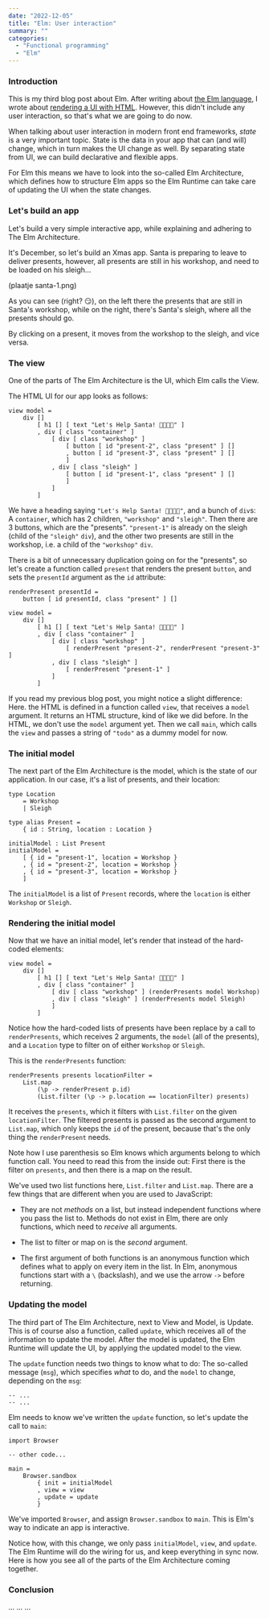```yaml
---
date: "2022-12-05"
title: "Elm: User interaction"
summary: ""
categories:
  - "Functional programming"
  - "Elm"
---
```


### Introduction

This is my third blog post about Elm. After writing about [the Elm language](/elm-baby-steps), I wrote about [rendering a UI with HTML](/elm-rendering-html). However, this didn't include any user interaction, so that's what we are going to do now.

When talking about user interaction in modern front end frameworks, _state_ is a very important topic. State is the data in your app that can (and will) change, which in turn makes the UI change as well. By separating state from UI, we can build declarative and flexible apps.

For Elm this means we have to look into the so-called Elm Architecture, which defines how to structure Elm apps so the Elm Runtime can take care of updating the UI when the state changes.

### Let's build an app

Let's build a very simple interactive app, while explaining and adhering to The Elm Architecture.

It's December, so let's build an Xmas app. Santa is preparing to leave to deliver presents, however, all presents are still in his workshop, and need to be loaded on his sleigh...

(plaatje santa-1.png)

As you can see (right? 😏), on the left there the presents that are still in Santa's workshop, while on the right, there's Santa's sleigh, where all the presents should go.

By clicking on a present, it moves from the workshop to the sleigh, and vice versa.

### The view

One of the parts of The Elm Architecture is the UI, which Elm calls the View.

The HTML UI for our app looks as follows:

```
view model =
    div []
        [ h1 [] [ text "Let's Help Santa! 🎅🏻🙏🏻" ]
        , div [ class "container" ]
            [ div [ class "workshop" ]
                [ button [ id "present-2", class "present" ] []
                , button [ id "present-3", class "present" ] []
                ]
            , div [ class "sleigh" ]
                [ button [ id "present-1", class "present" ] []
                ]
            ]
        ]
```

We have a heading saying `"Let's Help Santa! 🎅🏻🙏🏻"`, and a bunch of `div`s: A `container`, which has 2 children, `"workshop"` and `"sleigh"`. Then there are 3 buttons, which are the "presents". `"present-1"` is already on the sleigh (child of the `"sleigh"` `div`), and the other two presents are still in the workshop, i.e. a child of the `"workshop"` `div`.

There is a bit of unnecessary duplication going on for the "presents", so let's create a function called `present` that renders the present `button`, and sets the `presentId` argument as the `id` attribute:

```
renderPresent presentId =
    button [ id presentId, class "present" ] []

view model =
    div []
        [ h1 [] [ text "Let's Help Santa! 🎅🏻🙏🏻" ]
        , div [ class "container" ]
            [ div [ class "workshop" ]
                [ renderPresent "present-2", renderPresent "present-3" ]
            , div [ class "sleigh" ]
                [ renderPresent "present-1" ]
            ]
        ]
```

If you read my previous blog post, you might notice a slight difference: Here. the HTML is defined in a function called `view`, that receives a `model` argument. It returns an HTML structure, kind of like we did before. In the HTML, we don't use the `model` argument yet. Then we call `main`, which calls the `view` and passes a string of `"todo"` as a dummy model for now.


### The initial model

The next part of the Elm Architecture is the model, which is the state of our application. In our case, it's a list of presents, and their location:

```
type Location
    = Workshop
    | Sleigh

type alias Present =
    { id : String, location : Location }

initialModel : List Present
initialModel =
    [ { id = "present-1", location = Workshop }
    , { id = "present-2", location = Workshop }
    , { id = "present-3", location = Workshop }
    ]
```

The `initialModel` is a list of `Present` records, where the `location` is either `Workshop` or `Sleigh`.

### Rendering the initial model

Now that we have an initial model, let's render that instead of the hard-coded elements:

```
view model =
    div []
        [ h1 [] [ text "Let's Help Santa! 🎅🏻🙏🏻" ]
        , div [ class "container" ]
            [ div [ class "workshop" ] (renderPresents model Workshop)
            , div [ class "sleigh" ] (renderPresents model Sleigh)
            ]
        ]
```

Notice how the hard-coded lists of presents have been replace by a call to `renderPresents`, which receives 2 arguments, the `model` (all of the presents), and a `Location` type to filter on of either `Workshop` or `Sleigh`.

This is the `renderPresents` function:

```
renderPresents presents locationFilter =
    List.map
        (\p -> renderPresent p.id)
        (List.filter (\p -> p.location == locationFilter) presents)
```

It receives the `presents`, which it filters with `List.filter` on the given `locationFilter`. The filtered presents is passed as the second argument to `List.map`, which only keeps the `id` of the present, because that's the only thing the `renderPresent` needs.

Note how I use parenthesis so Elm knows which arguments belong to which function call. You need to read this from the inside out: First there is the filter on `presents`, and then there is a map on the result.

We've used two list functions here, `List.filter` and `List.map`. There are a few things that are different when you are used to JavaScript:

- They are not _methods_ on a list, but instead independent functions where you pass the list to. Methods do not exist in Elm, there are only functions, which need to _receive_ all arguments.

- The list to filter or map on is the _second_ argument.

- The first argument of both functions is an anonymous function which defines what to apply on every item in the list. In Elm, anonymous functions start with a `\` (backslash), and we use the arrow `->` before returning.

### Updating the model

The third part of The Elm Architecture, next to View and Model, is Update. This is of course also a function, called `update`, which receives all of the information to update the model. After the model is updated, the Elm Runtime will update the UI, by applying the updated model to the view.

The `update` function needs two things to know what to do: The so-called message (`msg`), which specifies _what_ to do, and the `model` to change, depending on the `msg`:

```
-- ...
-- ...
```

Elm needs to know we've written the `update` function, so let's update the call to `main`:

```
import Browser

-- other code...

main =
    Browser.sandbox
        { init = initialModel
        , view = view
        , update = update
        }
```

We've imported `Browser`, and assign `Browser.sandbox` to `main`. This is Elm's way to indicate an app is interactive.

Notice how, with this change, we only pass `initialModel`, `view`, and `update`. The Elm Runtime will do the wiring for us, and keep everything in sync now. Here is how you see all of the parts of the Elm Architecture coming together.

### Conclusion

...
...
...